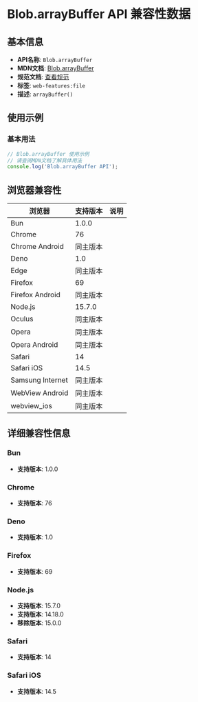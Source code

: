 # Blob.arrayBuffer API 兼容性数据

## 基本信息

- **API名称**: `Blob.arrayBuffer`
- **MDN文档**: [Blob.arrayBuffer](https://developer.mozilla.org/docs/Web/API/Blob/arrayBuffer)
- **规范文档**: [查看规范](https://w3c.github.io/FileAPI/#dom-blob-arraybuffer)
- **标签**: `web-features:file`
- **描述**: `arrayBuffer()`

## 使用示例

### 基本用法

```javascript
// Blob.arrayBuffer 使用示例
// 请查阅MDN文档了解具体用法
console.log('Blob.arrayBuffer API');
```

## 浏览器兼容性

| 浏览器 | 支持版本 | 说明 |
|--------|----------|------|
| Bun | 1.0.0 |  |
| Chrome | 76 |  |
| Chrome Android | 同主版本 |  |
| Deno | 1.0 |  |
| Edge | 同主版本 |  |
| Firefox | 69 |  |
| Firefox Android | 同主版本 |  |
| Node.js | 15.7.0 |  |
| Oculus | 同主版本 |  |
| Opera | 同主版本 |  |
| Opera Android | 同主版本 |  |
| Safari | 14 |  |
| Safari iOS | 14.5 |  |
| Samsung Internet | 同主版本 |  |
| WebView Android | 同主版本 |  |
| webview_ios | 同主版本 |  |

## 详细兼容性信息

### Bun

- **支持版本**: 1.0.0

### Chrome

- **支持版本**: 76

### Deno

- **支持版本**: 1.0

### Firefox

- **支持版本**: 69

### Node.js

- **支持版本**: 15.7.0
- **支持版本**: 14.18.0
- **移除版本**: 15.0.0

### Safari

- **支持版本**: 14

### Safari iOS

- **支持版本**: 14.5

